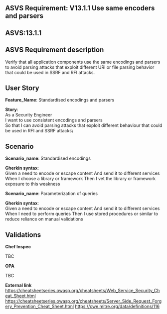 ## ASVS Requirement: V13.1.1 Use same encoders and parsers
## ASVS:13.1.1

## ASVS Requirement description
Verify that all application components use the same encodings and parsers to avoid parsing attacks that exploit different URI or file parsing behavior that could be used in SSRF and RFI attacks.

## User Story
**Feature_Name**: Standardised encodings and parsers

**Story**:\
As a Security Engineer\
I want to use consistent encodings and parsers\
So that I can avoid parsing attacks that exploit different behaviour that could be used in RFI and SSRF attacks\

## Scenario
**Scenario_name**: Standardised encodings

**Gherkin syntax**:\
Given a need to encode or escape content
And send it to different services
When I choose a library or framework
Then I vet the library or framework exposure to this weakness

**Scenario_name**: Parameterization of queries

**Gherkin syntax**:\
Given a need to encode or escape content
And send it to different services
When I need to perform queries
Then I use stored procedures or similar to reduce reliance on manual validations


## Validations

**Chef Inspec**

TBC

**OPA**

TBC

**External link**
https://cheatsheetseries.owasp.org/cheatsheets/Web_Service_Security_Cheat_Sheet.html
https://cheatsheetseries.owasp.org/cheatsheets/Server_Side_Request_Forgery_Prevention_Cheat_Sheet.html
https://cwe.mitre.org/data/definitions/116
